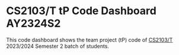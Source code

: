 # CS2103/T tP Code Dashboard AY2324S2

This code dashboard shows the team project (tP) code of [CS2103/T](https://nus-cs2103-ay2324s2.github.io/website) 2023/2024 Semester 2 batch of students.
